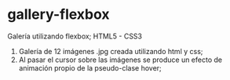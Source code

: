 # gallery-flexbox
Galería utilizando flexbox; HTML5 - CSS3

1. Galería de 12 imágenes .jpg creada utilizando html y css;
2. Al pasar el cursor sobre las imágenes se produce un efecto de animación propio de la pseudo-clase hover;
